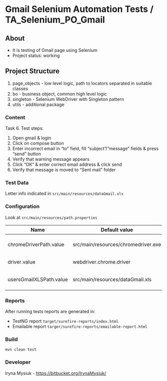 # Gmail Selenium Automation Tests / TA_Selenium_PO_Gmail

## About

* It is testing of Gmail page using Selenium
* Project status: working

## Project Structure
1. page_objects - low level logic, path to locators separated in suitable classes
2. bo - business object, common high level logic
3. singleton - Selenium WebDriver with Singleton pattern
4. utils - additional package 

### Content
Task 6. Test steps:
1. Open gmail & login
2. Click on compose button
3. Enter incorrect email in “to” field, fill “subject”/”message” fields & press “send” button 
4. Verify that warning message appears
5. Click “OK” & enter correct email address & click send
6. Verify that message is moved to “Sent mail” folder

### Test Data
Letter info indicated in `src/main/resources/dataGmail.xls`

### Configuration
Look at `src/main/resources/path.properties`

| Name | Default value | Description |
| ------------- | ------------- | ---|
| chromeDriverPath.value  | src/main/resources/chromedriver.exe  | Path to Chrome Driver |
| driver.value  | webdriver.chrome.driver  | Driver name|
|usersGmailXLSPath.value|src/main/resources/dataGmail.xls| Path to Gmail data in .xls|
### Reports

After running tests reports are generated in:

* TestNG report `target/surefire-reports/index.html`
* Emailable report `targer/surefire-reports/emailable-report.html`

### Build

    mvn clean test

### Developer 
 Iryna Mysiuk - https://bitbucket.org/IrynaMysiuk/